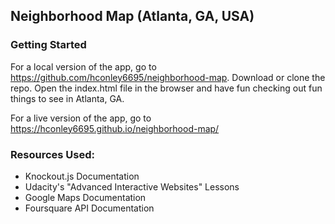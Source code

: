 ## Neighborhood Map (Atlanta, GA, USA)

### Getting Started

For a local version of the app, go to <a href="https://github.com/hconley6695/neighborhood-map">https://github.com/hconley6695/neighborhood-map</a>.  Download or clone the repo.  Open the index.html file in the browser and have fun checking out fun things to see in Atlanta, GA.

For a live version of the app, go to <a href="https://hconley6695.github.io/neighborhood-map/">https://hconley6695.github.io/neighborhood-map/</a>



### Resources Used:
* Knockout.js Documentation
* Udacity's "Advanced Interactive Websites" Lessons
* Google Maps Documentation
* Foursquare API Documentation
